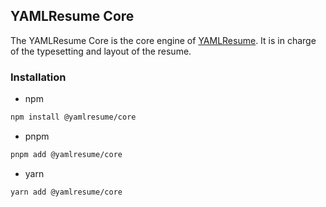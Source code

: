 ## YAMLResume Core

The YAMLResume Core is the core engine of [YAMLResume](https://yamlresume.dev).
It is in charge of the typesetting and layout of the resume.

### Installation

- npm

```bash
npm install @yamlresume/core
```

- pnpm

```bash
pnpm add @yamlresume/core
```

- yarn

```bash
yarn add @yamlresume/core
```
